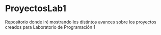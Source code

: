 # ProyectosLab1
Repositorio donde iré mostrando los distintos avances sobre los proyectos creados para Laboratorio de Programación 1
